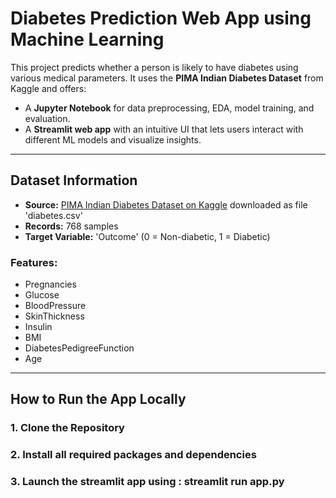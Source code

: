 # Diabetes Prediction Web App using Machine Learning

This project predicts whether a person is likely to have diabetes using various medical parameters. It uses the **PIMA Indian Diabetes Dataset** from Kaggle and offers:

- A **Jupyter Notebook** for data preprocessing, EDA, model training, and evaluation.
- A **Streamlit web app** with an intuitive UI that lets users interact with different ML models and visualize insights.

---

## Dataset Information

- **Source:** [PIMA Indian Diabetes Dataset on Kaggle](https://www.kaggle.com/datasets/uciml/pima-indians-diabetes-database) downloaded as file 'diabetes.csv'
- **Records:** 768 samples
- **Target Variable:** 'Outcome' (0 = Non-diabetic, 1 = Diabetic)

### Features:
- Pregnancies
- Glucose
- BloodPressure
- SkinThickness
- Insulin
- BMI
- DiabetesPedigreeFunction
- Age

---

## How to Run the App Locally

### 1. Clone the Repository
### 2. Install all required packages and dependencies
### 3. Launch the streamlit app using : streamlit run app.py
